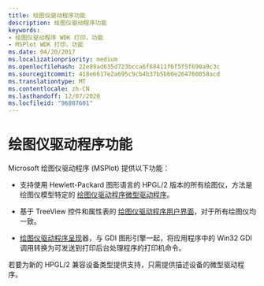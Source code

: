 ```yaml
---
title: 绘图仪驱动程序功能
description: 绘图仪驱动程序功能
keywords:
- 绘图仪驱动程序 WDK 打印，功能
- MSPlot WDK 打印，功能
ms.date: 04/20/2017
ms.localizationpriority: medium
ms.openlocfilehash: 22e89ad635d723bcca6f68411f6f5f5f690a9c3c
ms.sourcegitcommit: 418e6617e2a695c9cb4b37b5b60e264760858acd
ms.translationtype: MT
ms.contentlocale: zh-CN
ms.lasthandoff: 12/07/2020
ms.locfileid: "96807601"
---
```

# <a name="plotter-driver-capabilities"></a>绘图仪驱动程序功能





Microsoft 绘图仪驱动程序 (MSPlot) 提供以下功能：

-   支持使用 Hewlett-Packard 图形语言的 HPGL/2 版本的所有绘图仪，方法是绘图仪模型特定的 [绘图仪驱动程序微型驱动程序](plotter-driver-minidrivers.md)。

-   基于 TreeView 控件和属性表的 [绘图仪驱动程序用户界面](plotter-driver-user-interface.md)，对于所有绘图仪均一致。

-   [绘图仪驱动程序呈现](plotter-driver-renderer.md)器，与 GDI 图形引擎一起，将应用程序中的 Win32 GDI 调用转换为可发送到打印后台处理程序的打印机命令。

若要为新的 HPGL/2 兼容设备类型提供支持，只需提供描述设备的微型驱动程序。

 

 




